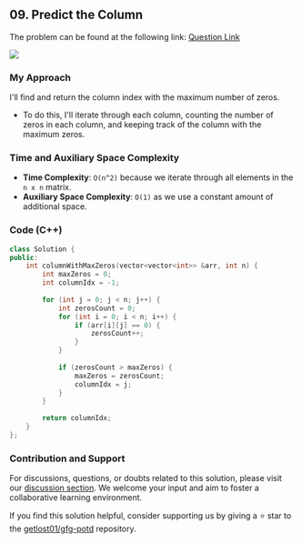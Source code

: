 ## 09. Predict the Column
The problem can be found at the following link: [Question Link](https://www.geeksforgeeks.org/problems/predict-the-column/1)

![](https://badgen.net/badge/Level/Easy/green)

### My Approach
I'll find and return the column index with the maximum number of zeros. 
- To do this, I'll iterate through each column, counting the number of zeros in each column, and keeping track of the column with the maximum zeros. 

### Time and Auxiliary Space Complexity

- **Time Complexity**: `O(n^2)` because we iterate through all elements in the `n x n` matrix.
- **Auxiliary Space Complexity**: `O(1)` as we use a constant amount of additional space.

### Code (C++)
```cpp
class Solution {
public:
    int columnWithMaxZeros(vector<vector<int>> &arr, int n) {
        int maxZeros = 0;
        int columnIdx = -1;
        
        for (int j = 0; j < n; j++) {
            int zerosCount = 0;
            for (int i = 0; i < n; i++) {
                if (arr[i][j] == 0) {
                    zerosCount++;
                }
            }
            
            if (zerosCount > maxZeros) {
                maxZeros = zerosCount;
                columnIdx = j;
            }
        }
        
        return columnIdx;
    }
};
```

### Contribution and Support

For discussions, questions, or doubts related to this solution, please visit our [discussion section](https://github.com/getlost01/gfg-potd/discussions). We welcome your input and aim to foster a collaborative learning environment.

If you find this solution helpful, consider supporting us by giving a ⭐ star to the [getlost01/gfg-potd](https://github.com/getlost01/gfg-potd) repository.